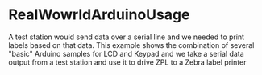 # RealWowrldArduinoUsage
A test station would send data over a serial line and we needed to print labels based on that data. This example shows the combination of several "basic" Arduino samples for LCD and Keypad and we take a serial data output from a test station and use it to drive ZPL to a Zebra label printer
